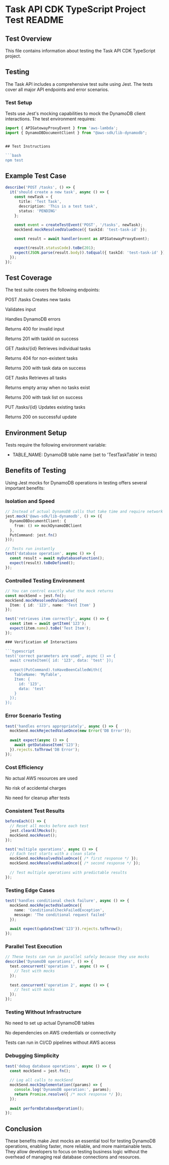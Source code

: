 # Task API CDK TypeScript Project Test README

## Test Overview

This file contains information about testing the Task API CDK TypeScript project.

## Testing

The Task API includes a comprehensive test suite using Jest. The tests cover all major API endpoints and error scenarios.

### Test Setup

Tests use Jest's mocking capabilities to mock the DynamoDB client interactions. The test environment requires:

```typescript
import { APIGatewayProxyEvent } from 'aws-lambda';
import { DynamoDBDocumentClient } from "@aws-sdk/lib-dynamodb";


## Test Instructions

```bash
npm test
```


## Example Test Case

```typescript   
describe('POST /tasks', () => {
  it('should create a new task', async () => {
    const newTask = {
      title: 'Test Task',
      description: 'This is a test task',
      status: 'PENDING'
    };
    
    const event = createTestEvent('POST', '/tasks', newTask);
    mockSend.mockResolvedValueOnce({ taskId: 'test-task-id' });

    const result = await handler(event as APIGatewayProxyEvent);

    expect(result.statusCode).toBe(201);
    expect(JSON.parse(result.body)).toEqual({ taskId: 'test-task-id' });
  });
});
```


## Test Coverage

The test suite covers the following endpoints:

POST /tasks
Creates new tasks

Validates input

Handles DynamoDB errors

Returns 400 for invalid input

Returns 201 with taskId on success

GET /tasks/{id}
Retrieves individual tasks

Returns 404 for non-existent tasks

Returns 200 with task data on success

GET /tasks
Retrieves all tasks

Returns empty array when no tasks exist

Returns 200 with task list on success

PUT /tasks/{id}
Updates existing tasks

Returns 200 on successful update

## Environment Setup

Tests require the following environment variable:

- TABLE_NAME: DynamoDB table name (set to 'TestTaskTable' in tests)


## Benefits of Testing

Using Jest mocks for DynamoDB operations in testing offers several important benefits:

### Isolation and Speed


```typescript
// Instead of actual DynamoDB calls that take time and require network
jest.mock('@aws-sdk/lib-dynamodb', () => ({
  DynamoDBDocumentClient: {
    from: () => mockDynamoDBClient
  },
  PutCommand: jest.fn()
}));

// Tests run instantly
test('database operation', async () => {
  const result = await myDatabaseFunction();
  expect(result).toBeDefined();
});
```

### Controlled Testing Environment

```typescript
// You can control exactly what the mock returns
const mockSend = jest.fn();
mockSend.mockResolvedValueOnce({ 
  Item: { id: '123', name: 'Test Item' } 
});

test('retrieves item correctly', async () => {
  const item = await getItem('123');
  expect(item.name).toBe('Test Item');
});

### Verification of Interactions

```typescript
test('correct parameters are used', async () => {
  await createItem({ id: '123', data: 'test' });
  
  expect(PutCommand).toHaveBeenCalledWith({
    TableName: 'MyTable',
    Item: {
      id: '123',
      data: 'test'
    }
  });
});
```

### Error Scenario Testing


```typescript
test('handles errors appropriately', async () => {
  mockSend.mockRejectedValueOnce(new Error('DB Error'));
  
  await expect(async () => {
    await getDatabaseItem('123');
  }).rejects.toThrow('DB Error');
});

```

### Cost Efficiency

No actual AWS resources are used

No risk of accidental charges

No need for cleanup after tests

### Consistent Test Results

```typescript
beforeEach(() => {
  // Reset all mocks before each test
  jest.clearAllMocks();
  mockSend.mockReset();
});

test('multiple operations', async () => {
  // Each test starts with a clean slate
  mockSend.mockResolvedValueOnce({ /* first response */ });
  mockSend.mockResolvedValueOnce({ /* second response */ });
  
  // Test multiple operations with predictable results
});
```


### Testing Edge Cases

```typescript
test('handles conditional check failure', async () => {
  mockSend.mockRejectedValueOnce({
    name: 'ConditionalCheckFailedException',
    message: 'The conditional request failed'
  });
  
  await expect(updateItem('123')).rejects.toThrow();
});

```

### Parallel Test Execution

```typescript
// These tests can run in parallel safely because they use mocks
describe('DynamoDB operations', () => {
  test.concurrent('operation 1', async () => {
    // Test with mocks
  });
  
  test.concurrent('operation 2', async () => {
    // Test with mocks
  });
});

```


### Testing Without Infrastructure

No need to set up actual DynamoDB tables

No dependencies on AWS credentials or connectivity

Tests can run in CI/CD pipelines without AWS access

### Debugging Simplicity


```typescript
test('debug database operations', async () => {
  const mockSend = jest.fn();
  
  // Log all calls to mockSend
  mockSend.mockImplementation((params) => {
    console.log('DynamoDB operation:', params);
    return Promise.resolve({ /* mock response */ });
  });
  
  await performDatabaseOperation();
});
```


## Conclusion

These benefits make Jest mocks an essential tool for testing DynamoDB operations, enabling faster, more reliable, and more maintainable tests. They allow developers to focus on testing business logic without the overhead of managing real database connections and resources.
